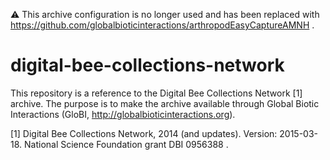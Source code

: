 :warning: This archive configuration is no longer used and has been replaced with  https://github.com/globalbioticinteractions/arthropodEasyCaptureAMNH .

# digital-bee-collections-network
This repository is a reference to the Digital Bee Collections Network [1] archive. The purpose is to make the archive available through Global Biotic Interactions (GloBI, http://globalbioticinteractions.org).

[1] Digital Bee Collections Network, 2014 (and updates). Version: 2015-03-18. National Science Foundation grant DBI 0956388 .


